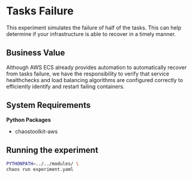 # Tasks Failure

This experiment simulates the failure of half of the tasks. This can help determine if your infrastructure is able to recover in a timely manner.

## Business Value

Although AWS ECS already provides automation to automatically recover from tasks failure, we have the responsibility to verify that service healthchecks and load balancing algorithms are configured correctly to efficiently identify and restart failing containers.

## System Requirements

**Python Packages**

* chaostoolkit-aws

## Running the experiment

```bash
PYTHONPATH=../../modules/ \
chaos run experiment.yaml
```
